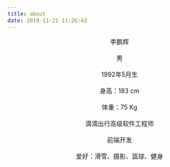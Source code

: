 ```yaml
---
title: about
date: 2019-11-21 11:26:43
---
```


<center>李鹏辉</center>
<br/>

<center>男</center>
<br/>

<center>1992年5月生</center>
<br/>

<center>身高：183 cm</center>
<br/>

<center>体重：75 Kg</center>
<br/>

<center>滴滴出行高级软件工程师</center>
<br/>

<center>前端开发</center>
<br/>
<center>爱好：滑雪、摄影、篮球、健身</center>
